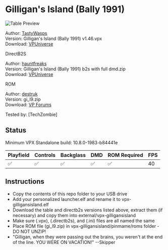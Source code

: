 # Gilligan's Island (Bally 1991)

![Table Preview](https://vpuniverse.com/screenshots/monthly_2023_11/screenshot_desktop.png.b79497f8ac8937bec52cfb1b1a22ff7c.png)

Author: [TastyWasps](https://vpuniverse.com/profile/44724-tastywasps/)  
Version: Gilligan's Island (Bally 1991) v1.46.vpx  
Download: [VPUniverse](https://vpuniverse.com/files/file/16602-gilligans-island-bally-1991/)

DirectB2S

Author: [hauntfreaks](https://vpuniverse.com/profile/5216-hauntfreaks/)  
Version: Gilligan's Island (Bally 1991) b2s with full dmd.zip  
Download: [VPUniverse](https://vpuniverse.com/files/file/16596-gilligans-island-bally-1991-b2s-with-full-dmd/)

ROM

Author: [destruk](https://www.vpforums.org/index.php?showuser=5)  
Version: gi_l9.zip  
Download: [VP Forums](https://www.vpforums.org/index.php?app=downloads&showfile=1180)

Tested by:
[TechZombie]

## Status 

Minimum VPX Standalone build: 10.8.0-1983-b84441e

| Playfield | Controls | Backglass | DMD | ROM Required | FPS | 
|-----------|----------|-----------|-----|--------------|-----|
| :white_check_mark: | :white_check_mark: | :white_check_mark: | :white_check_mark: | :white_check_mark: | 40 |

## Instructions

- Copy the contents of this repo folder to your USB drive
- Add your personalized launcher.elf and rename it to vpx-gilligansisland.elf
- Download the table and directb2s versions listed above, extract them (if necessary) and copy them into external/vpx-gilligansisland
- Make sure (.vpx), (.directb2s), and (.ini) files are all named the same
- Place ROM file (gi_l9.zip) in vpx-gilligansisland/pinmame/roms folder - DO NOT UNZIP!
- "Gilligan, when they were passing out the brains, you weren't at the end of the line. YOU WERE ON VACATION!" --Skipper
